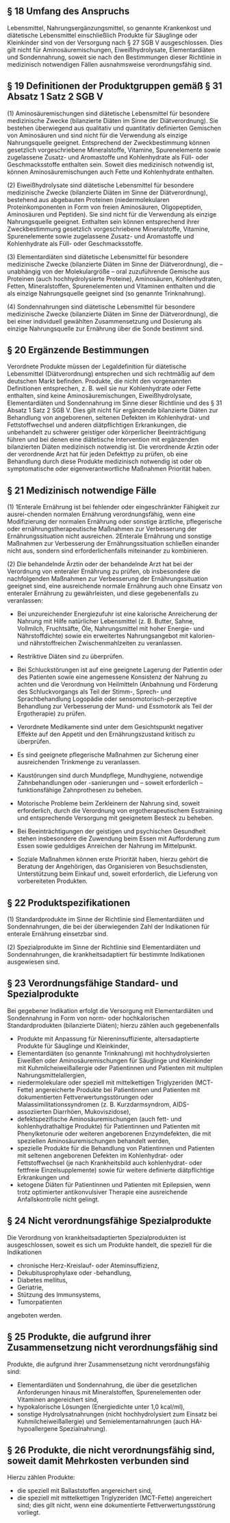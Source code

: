 ## § 18 Umfang des Anspruchs

Lebensmittel, Nahrungsergänzungsmittel, so genannte Krankenkost und diätetische Lebensmittel einschließlich Produkte für Säuglinge oder Kleinkinder sind von der Versorgung nach § 27 SGB V ausgeschlossen. Dies gilt nicht für Aminosäuremischungen, Eiweißhydrolysate, Elementardiäten und Sondennahrung, soweit sie nach den Bestimmungen dieser Richtlinie in medizinisch notwendigen Fällen ausnahmsweise verordnungsfähig sind.  

## § 19 Definitionen der Produktgruppen gemäß § 31 Absatz 1 Satz 2 SGB V

(1) Aminosäuremischungen sind diätetische Lebensmittel für besondere medizinische Zwecke (bilanzierte Diäten im Sinne der Diätverordnung). Sie bestehen überwiegend aus qualitativ und quantitativ definierten Gemischen von Aminosäuren und sind nicht für die Verwendung als einzige Nahrungsquelle geeignet. Entsprechend der Zweckbestimmung können gesetzlich vorgeschriebene Mineralstoffe, Vitamine, Spurenelemente sowie zugelassene Zusatz- und Aromastoffe und Kohlenhydrate als Füll- oder Geschmacksstoffe enthalten sein. Soweit dies medizinisch notwendig ist, können Aminosäuremischungen auch Fette und Kohlenhydrate enthalten.  

(2) Eiweißhydrolysate sind diätetische Lebensmittel für besondere medizinische Zwecke (bilanzierte Diäten im Sinne der Diätverordnung), bestehend aus abgebauten Proteinen (niedermolekularen Proteinkomponenten in Form von freien Aminosäuren, Oligopeptiden, Aminosäuren und Peptiden). Sie sind nicht für die Verwendung als einzige Nahrungsquelle geeignet. Enthalten sein können entsprechend ihrer Zweckbestimmung gesetzlich vorgeschriebene Mineralstoffe, Vitamine, Spurenelemente sowie zugelassene Zusatz- und Aromastoffe und Kohlenhydrate als Füll- oder Geschmacksstoffe.  

(3) Elementardiäten sind diätetische Lebensmittel für besondere medizinische Zwecke (bilanzierte Diäten im Sinne der Diätverordnung), die – unabhängig von der Molekulargröße – oral zuzuführende Gemische aus Proteinen (auch hochhydrolysierte Proteine), Aminosäuren, Kohlenhydraten, Fetten, Mineralstoffen, Spurenelementen und Vitaminen enthalten und die als einzige Nahrungsquelle geeignet sind (so genannte Trinknahrung).  

(4) Sondennahrungen sind diätetische Lebensmittel für besondere medizinische Zwecke (bilanzierte Diäten im Sinne der Diätverordnung), die bei einer individuell gewählten Zusammensetzung und Dosierung als einzige Nahrungsquelle zur Ernährung über die Sonde bestimmt sind.  

## § 20 Ergänzende Bestimmungen

Verordnete Produkte müssen der Legaldefinition für diätetische Lebensmittel (Diätverordnung) entsprechen und sich rechtmäßig auf dem deutschen Markt befinden. Produkte, die nicht den vorgenannten Definitionen entsprechen, z. B. weil sie nur Kohlenhydrate oder Fette enthalten, sind keine Aminosäuremischungen, Eiweißhydrolysate, Elementardiäten und Sondennahrung im Sinne dieser Richtlinie und des § 31 Absatz 1 Satz 2 SGB V. Dies gilt nicht für ergänzende bilanzierte Diäten zur Behandlung von angeborenen, seltenen Defekten im Kohlenhydrat- und Fettstoffwechsel und anderen diätpflichtigen Erkrankungen, die unbehandelt zu schwerer geistiger oder körperlicher Beeinträchtigung führen und bei denen eine diätetische Intervention mit ergänzenden bilanzierten Diäten medizinisch notwendig ist. Die verordnende Ärztin oder der verordnende Arzt hat für jeden Defekttyp zu prüfen, ob eine Behandlung durch diese Produkte medizinisch notwendig ist oder ob symptomatische oder eigenverantwortliche Maßnahmen Priorität haben.  

## § 21 Medizinisch notwendige Fälle

(1) 1Enterale Ernährung ist bei fehlender oder eingeschränkter Fähigkeit zur ausrei-chenden normalen Ernährung verordnungsfähig, wenn eine Modifizierung der normalen Ernährung oder sonstige ärztliche, pflegerische oder ernährungstherapeutische Maßnahmen zur Verbesserung der Ernährungssituation nicht ausreichen. 2Enterale Ernährung und sonstige Maßnahmen zur Verbesserung der Ernährungssituation schließen einander nicht aus, sondern sind erforderlichenfalls miteinander zu kombinieren. 

(2) Die behandelnde Ärztin oder der behandelnde Arzt hat bei der Verordnung von enteraler Ernährung zu prüfen, ob insbesondere die nachfolgenden Maßnahmen zur Verbesserung der Ernährungssituation geeignet sind, eine ausreichende normale Ernährung auch ohne Einsatz von enteraler Ernährung zu gewährleisten, und diese gegebenenfalls zu veranlassen: 


- Bei unzureichender Energiezufuhr ist eine kalorische Anreicherung der Nahrung mit Hilfe natürlicher Lebensmittel (z. B. Butter, Sahne, Vollmilch, Fruchtsäfte, Öle, Nahrungsmittel mit hoher Energie- und Nährstoffdichte) sowie ein erweitertes Nahrungsangebot mit kalorien- und nährstoffreichen Zwischenmahlzeiten zu veranlassen. 

- Restriktive Diäten sind zu überprüfen. 

- Bei Schluckstörungen ist auf eine geeignete Lagerung der Patientin oder des Patienten sowie eine angemessene Konsistenz der Nahrung zu achten und die Verordnung von Heilmitteln (Anbahnung und Förderung des Schluckvorgangs als Teil der Stimm-, Sprech- und Sprachbehandlung Logopädie oder sensomotorisch-perzeptive Behandlung zur Verbesserung der Mund- und Essmotorik als Teil der Ergotherapie) zu prüfen.  

- Verordnete Medikamente sind unter dem Gesichtspunkt negativer Effekte auf den Appetit und den Ernährungszustand kritisch zu überprüfen. 

- Es sind geeignete pflegerische Maßnahmen zur Sicherung einer ausreichenden Trinkmenge zu veranlassen. 

- Kaustörungen sind durch Mundpflege, Mundhygiene, notwendige Zahnbehandlungen oder -sanierungen und – soweit erforderlich – funktionsfähige Zahnprothesen zu beheben. 


- Motorische Probleme beim Zerkleinern der Nahrung sind, soweit erforderlich, durch die Verordnung von ergotherapeutischem Esstraining und entsprechende Versorgung mit geeignetem Besteck zu beheben. 

- Bei Beeinträchtigungen der geistigen und psychischen Gesundheit stehen insbesondere die Zuwendung beim Essen mit Aufforderung zum Essen sowie geduldiges Anreichen der Nahrung im Mittelpunkt. 

- Soziale Maßnahmen können erste Priorität haben, hierzu gehört die Beratung der Angehörigen, das Organisieren von Besuchsdiensten, Unterstützung beim Einkauf und, soweit erforderlich, die Lieferung von vorbereiteten Produkten. 

## § 22 Produktspezifikationen

(1) Standardprodukte im Sinne der Richtlinie sind Elementardiäten und Sondennahrungen, die bei der überwiegenden Zahl der Indikationen für enterale Ernährung einsetzbar sind.  

(2) Spezialprodukte im Sinne der Richtlinie sind Elementardiäten und Sondennahrungen, die krankheitsadaptiert für bestimmte Indikationen ausgewiesen sind.  

## § 23 Verordnungsfähige Standard- und Spezialprodukte

Bei gegebener Indikation erfolgt die Versorgung mit Elementardiäten und Sondennahrung in Form von norm- oder hochkalorischen Standardprodukten (bilanzierte Diäten); hierzu zählen auch gegebenenfalls  

- Produkte mit Anpassung für Niereninsuffiziente, altersadaptierte Produkte für Säuglinge und Kleinkinder,  
- Elementardiäten (so genannte Trinknahrung) mit hochhydrolysierten Eiweißen oder Aminosäuremischungen für Säuglinge und Kleinkinder mit Kuhmilcheiweißallergie oder Patientinnen und Patienten mit multiplen Nahrungsmittelallergien,  
- niedermolekulare oder speziell mit mittelkettigen Triglyzeriden (MCT-Fette) angereicherte Produkte bei Patientinnen und Patienten mit dokumentierten Fettverwertungsstörungen oder Malassimilitationssyndromen (z. B. Kurzdarmsyndrom, AIDS-assoziierten Diarrhöen, Mukoviszidose),  
- defektspezifische Aminosäuremischungen (auch fett- und kohlenhydrathaltige Produkte) für Patientinnen und Patienten mit Phenylketonurie oder weiteren angeborenen Enzymdefekten, die mit speziellen Aminosäuremischungen behandelt werden,  
- spezielle Produkte für die Behandlung von Patientinnen und Patienten mit seltenen angeborenen Defekten im Kohlenhydrat- oder Fettstoffwechsel (je nach Krankheitsbild auch kohlenhydrat- oder fettfreie Einzelsupplemente) sowie für weitere definierte diätpflichtige Erkrankungen und  
- ketogene Diäten für Patientinnen und Patienten mit Epilepsien, wenn trotz optimierter antikonvulsiver Therapie eine ausreichende Anfallskontrolle nicht gelingt.  

## § 24 Nicht verordnungsfähige Spezialprodukte

Die Verordnung von krankheitsadaptierten Spezialprodukten ist ausgeschlossen, soweit es sich um Produkte handelt, die speziell für die Indikationen  

- chronische Herz-Kreislauf- oder Ateminsuffizienz,  
- Dekubitusprophylaxe oder -behandlung,  
- Diabetes mellitus,  
- Geriatrie,  
- Stützung des Immunsystems,  
- Tumorpatienten  

angeboten werden.  

## § 25 Produkte, die aufgrund ihrer Zusammensetzung nicht verordnungsfähig sind

Produkte, die aufgrund ihrer Zusammensetzung nicht verordnungsfähig sind:  

- Elementardiäten und Sondennahrung, die über die gesetzlichen Anforderungen hinaus mit Mineralstoffen, Spurenelementen oder Vitaminen angereichert sind,  
- hypokalorische Lösungen (Energiedichte unter 1,0 kcal/ml),  
- sonstige Hydrolysatnahrungen (nicht hochhydrolysiert zum Einsatz bei Kuhmilcheiweißallergie) und Semielementarnahrungen (auch HA-hypoallergene Spezialnahrung).  

## § 26 Produkte, die nicht verordnungsfähig sind, soweit damit Mehrkosten verbunden sind

Hierzu zählen Produkte:  

- die speziell mit Ballaststoffen angereichert sind,  
- die speziell mit mittelkettigen Triglyzeriden (MCT-Fette) angereichert sind; dies gilt nicht, wenn eine dokumentierte Fettverwertungsstörung vorliegt.  